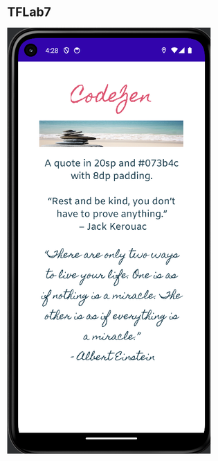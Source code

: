 # TFLab7
<img src="https://github.com/Evalenc6/TFLab7/blob/main/Screenshot%202023-10-23%20at%204.28.41%20PM.png">

